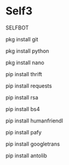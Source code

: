 # Self3
SELFBOT 

pkg install git

pkg install python

pkg install nano

pip install thrift

pip install requests

pip install rsa

pip install bs4

pip install humanfriendl

pip install pafy

pip install googletrans

pip install antolib


